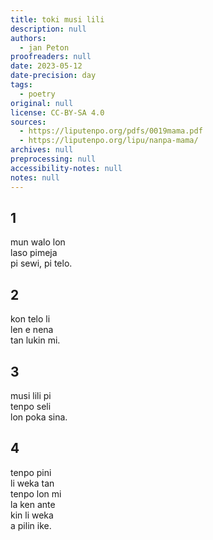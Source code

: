 ```yaml
---
title: toki musi lili
description: null
authors:
  - jan Peton
proofreaders: null
date: 2023-05-12
date-precision: day
tags:
  - poetry
original: null
license: CC-BY-SA 4.0
sources:
  - https://liputenpo.org/pdfs/0019mama.pdf
  - https://liputenpo.org/lipu/nanpa-mama/
archives: null
preprocessing: null
accessibility-notes: null
notes: null
---
```


## 1
mun walo lon  
laso pimeja  
pi sewi, pi telo.
## 2
kon telo li  
len e nena  
tan lukin mi.
## 3
musi lili pi  
tenpo seli  
lon poka sina.
## 4
tenpo pini  
li weka tan  
tenpo lon mi  
la ken ante  
kin li weka  
a pilin ike.